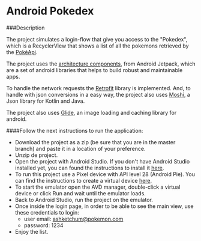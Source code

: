 # Android Pokedex

###Description

The project simulates a login-flow that give you access to the "Pokedex", which is a RecyclerView that shows a list of all the pokemons retrieved by the [PokéApi](https://pokeapi.co/).

The project uses the [architecture components](https://developer.android.com/topic/libraries/architecture), from Android Jetpack, which are a set of android libraries that helps to build robust and maintainable apps.

To handle the network requests the [Retrofit](https://square.github.io/retrofit/) library is implemented. And, to handle with json conversions in a easy way, the project also uses [Moshi](https://github.com/square/moshi), a Json library for Kotlin and Java.

The project also uses [Glide](https://github.com/bumptech/glide), an image loading and caching library for android.

####Follow the next instructions to run the application:

- Download the project as a zip (be sure that you are in the master branch) and paste it in a location of your preference. 
- Unzip de project.
- Open the project with Android Studio. If you don't have Android Studio installed yet, you can found the instructions to install it [here](https://developer.android.com/studio/install).
- To run this project use a Pixel device with API level 28 (Android Pie). You can find the instructions to create a virtual device [here](https://developer.android.com/studio/run/managing-avds#createavd).
- To start the emulator open the AVD manager, double-click a virtual device or click Run and wait until the emulator loads. 
- Back to Android Studio, run the project on the emulator.
- Once inside the login page, in order to be able to see the main view, use these credentials to login:
  - user email: ashketchum@pokemon.com
  - password:   1234
- Enjoy the list.
